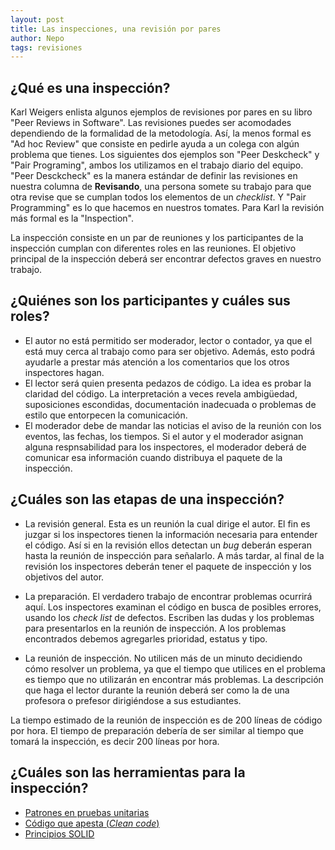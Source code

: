 ```yaml
---
layout: post
title: Las inspecciones, una revisión por pares
author: Nepo
tags: revisiones
---
```


## ¿Qué es una inspección?
Karl Weigers enlista algunos ejemplos de revisiones por pares en su libro "Peer Reviews in
Software". Las revisiones puedes ser acomodades dependiendo de la formalidad de la metodología. Así,
la menos formal es "Ad hoc Review" que consiste en pedirle ayuda a un colega con algún problema que
tienes. Los siguientes dos ejemplos son "Peer Deskcheck" y "Pair Programing", ambos los utilizamos
en el trabajo diario del equipo. "Peer Desckcheck" es la manera estándar de definir las revisiones
en nuestra columna de **Revisando**, una persona somete su trabajo para que otra revise que se
cumplan todos los elementos de un _checklist_. Y "Pair Programming" es lo que hacemos en nuestros
tomates. Para Karl la revisión más formal es la "Inspection".

La inspección consiste en un par de reuniones y los participantes de la inspección cumplan con
diferentes roles en las reuniones. El objetivo principal de la inspección deberá ser encontrar
defectos graves en nuestro trabajo. 

## ¿Quiénes son los participantes y cuáles sus roles?
- El autor no está permitido ser moderador, lector o contador, ya que el está muy cerca al trabajo 
como para ser objetivo. Además, esto podrá ayudarle a prestar más atención a los comentarios que los
otros inspectores hagan. 
- El lector será quien presenta pedazos de código. La idea es probar la claridad del código. La
  interpretación a veces revela ambigüedad, suposiciones escondidas, documentación inadecuada o
  problemas de estilo que entorpecen la comunicación.
- El moderador debe de mandar las noticias el aviso de la reunión con los eventos, las fechas, los
tiempos. Si el autor y el moderador asignan alguna respnsabilidad para los inspectores, el moderador
deberá de comunicar esa información cuando distribuya el paquete de la inspección.

## ¿Cuáles son las etapas de una inspección?
- La revisión general. Esta es un reunión la cual dirige el autor. El fin es juzgar si los
  inspectores tienen la información necesaria para entender el código. Así si en la revisión ellos
  detectan un _bug_ deberán esperan hasta la reunión de inspección para señalarlo. A más tardar, al
  final de la revisión los inspectores deberán tener el paquete de inspección y los objetivos del 
  autor.

- La preparación. El verdadero trabajo de encontrar problemas ocurrirá aquí. Los inspectores 
examinan el código en busca de posibles errores, usando los _check list_ de defectos. Escriben las
dudas y los problemas para presentarlos en la reunión de inspección. A los problemas encontrados 
debemos agregarles prioridad, estatus y tipo.

- La reunión de inspección. No utilicen más de un minuto decidiendo cómo resolver un problema, ya
  que el tiempo que utilices en el problema es tiempo que no utilizarán en encontrar más problemas.
  La descripción que haga el lector durante la reunión deberá ser como la de una profesora o
  prefesor dirigiéndose a sus estudiantes.

La tiempo estimado de la reunión de inspección es de 200 líneas de código por hora. El tiempo de
preparación debería de ser similar al tiempo que tomará la inspección, es decir 200 líneas por hora.

## ¿Cuáles son las herramientas para la inspección?
- [Patrones en pruebas
  unitarias](https://medium.com/swlh/3-patterns-for-reducing-duplication-in-your-unit-tests-7d693c6bfbd2)
- [Código que apesta (_Clean
  code_)](https://learning.oreilly.com/library/view/clean-code-a/9780136083238/chapter17.html#ch17)
- [Principios SOLID](http://butunclebob.com/ArticleS.UncleBob.PrinciplesOfOod?)

